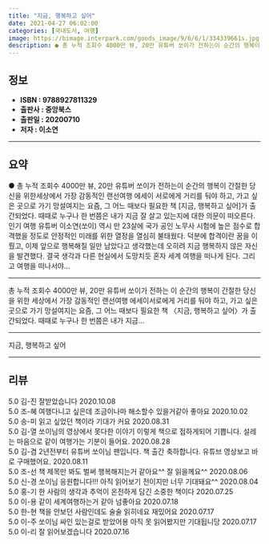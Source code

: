 ```yaml
---
title: "지금, 행복하고 싶어"
date: 2021-04-27 06:02:00
categories: [국내도서, 여행]
image: https://bimage.interpark.com/goods_image/9/6/6/1/334339661s.jpg
description: ● 총 누적 조회수 4000만 뷰, 20만 유튜버 쏘이가 전하는이 순간의 행복이 간절한 당신을 위한세상에서 가장 감동적인 랜선여행 에세이 서로에게 거리를 둬야 하고, 가고 싶은 곳으로 가기 망설여지는 요즘, 그 어느 때보다 필요한 책 [지금, 행복하고 싶어]가 출간되었다. 때때로 누구
---
```


## **정보**

- **ISBN : 9788927811329**
- **출판사 : 중앙북스**
- **출판일 : 20200710**
- **저자 : 이소연**

------



## **요약**

●  총 누적 조회수 4000만 뷰, 20만 유튜버 쏘이가 전하는이 순간의 행복이 간절한 당신을 위한세상에서 가장 감동적인 랜선여행 에세이 서로에게 거리를 둬야 하고, 가고 싶은 곳으로 가기 망설여지는 요즘, 그 어느 때보다 필요한 책 [지금, 행복하고 싶어]가 출간되었다. 때때로 누구나 한 번쯤은 내가 지금 잘 살고 있는지에 대한 의문이 떠오른다. 인기 여행 유튜버 이소연(쏘이) 역시 만 23살에 국가 공인 노무사 시험에 높은 점수로 합격했을 정도로 안정적인 미래를 위한 열정을 열심히 불태웠다. 덕분에 합격이란 꿈을 이뤘고, 이제 앞으로 행복해질 일만 남았다고 생각했는데 오히려 지금 행복하지 않은 자신을 발견했다. 결국 생각과 다른 현실에서 도망치듯 혼자 세계 여행을 떠나게 된다. 그리고 여행을 떠나서야...

------

총 누적 조회수 4000만 뷰,
20만 유튜버 쏘이가 전하는
이 순간의 행복이 간절한 당신을 위한
세상에서 가장 감동적인 랜선여행 에세이서로에게 거리를 둬야 하고, 가고 싶은 곳으로 가기 망설여지는 요즘, 그 어느 때보다 필요한 책 〈지금, 행복하고 싶어〉가 출간되었다. 때때로 누구나 한 번쯤은 내가 지금... 

------


지금, 행복하고 싶어 

------


## **리뷰** 

5.0 김-진 잘받았습니다 2020.10.08 <br/>5.0 조-혜 여행다니고 싶은데 조금이나마 해소할수 있을거같아 좋아요 2020.10.02 <br/>5.0 송-미 읽고 싶었던 책이라 기대가 커요 2020.08.31 <br/>5.0 김-열 쏘이님의 영상에서 못다한 이야기
이렇게 책으로 접하게되어 기쁩니다.
설레는 마음으로 같이 여행가는 기분이
들어요. 2020.08.28 <br/>5.0 김-겸 2년전부터 유튜버 쏘이님 팬입니다. 책 출간 축하합니다. 유튜브 영상보고 바로 구매했어요. 2020.08.11 <br/>5.0 조-선 책 제목만 봐도 벌써 행복해지는거 같아요^^
잘 읽을께요^^ 2020.08.06 <br/>5.0 신-경 쏘이님 응원합니다!!! 아직 읽어보기 전이지만 너무 기대돼요^^ 2020.08.04 <br/>5.0 홍-기 한 사람의 생각과 추억이 온전하게 담긴 소중한 책이다 2020.07.25 <br/>5.0 이-용 같이 세계여행하는거 같아 넘좋아요 2020.07.18 <br/>5.0 한-현 책을 안보던 사람인데도 술술 읽히네요 재밌어요 2020.07.17 <br/>5.0 이-주 쏘이님 싸인 있는걸로 받았어용
아직 못 읽어봤지만 기대됩니당 2020.07.17 <br/>5.0 이-리 잘 읽어보겠습니다 2020.07.16 <br/>